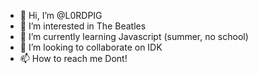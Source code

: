 - 👋 Hi, I’m @L0RDPIG
- 👀 I’m interested in The Beatles
- 🌱 I’m currently learning Javascript (summer, no school)
- 💞️ I’m looking to collaborate on IDK
- 📫 How to reach me Dont!

<!---
L0RDPIG/L0RDPIG is a ✨ special ✨ repository because its `README.md` (this file) appears on your GitHub profile.
You can click the Preview link to take a look at your changes.
--->
